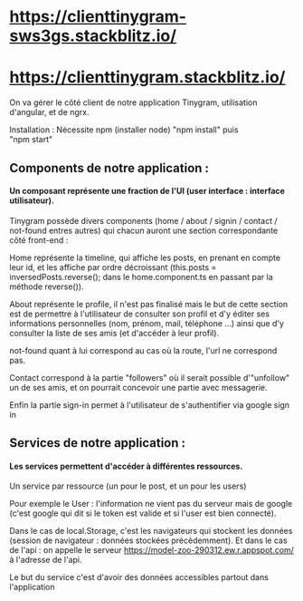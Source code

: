 # <a href="https://clienttinygram-sws3gs.stackblitz.io/">https://clienttinygram-sws3gs.stackblitz.io/</a>
# <a href="https://clienttinygram.stackblitz.io/">https://clienttinygram.stackblitz.io/</a>


On va gérer le côté client de notre application Tinygram, utilisation d'angular, et de ngrx. 

Installation : 
Nécessite npm (installer node)
"npm install" puis <br>
"npm start"



## Components de notre application : 

#### Un composant représente une fraction de l'UI (user interface : interface utilisateur). 

Tinygram possède divers components (home / about / signin / contact / not-found entres autres) qui chacun auront une section correspondante côté front-end : 

Home représente la timeline, qui affiche les posts, en prenant en compte leur id, et les affiche par ordre décroissant (this.posts = inversedPosts.reverse(); dans le home.component.ts en passant par la méthode reverse()). 


About représente le profile, il n'est pas finalisé mais le but de cette section est de permettre à l'utilisateur de consulter son profil et 
d'y éditer ses informations personnelles (nom, prénom, mail, téléphone ...) ainsi que d'y consulter la liste de ses amis (et d'accéder à leur profil). 

not-found quant à lui correspond au cas où la route, l'url ne correspond pas. 

Contact correspond à la partie "followers" où il serait possible d'"unfollow" un de ses amis, et on pourrait concevoir une partie avec messagerie. 

Enfin la partie sign-in permet à l'utilisateur de s'authentifier via google sign in 



## Services de notre application : 

#### Les services permettent d'accéder à différentes ressources. 

Un service par ressource (un pour le post, et un pour les users) 

Pour exemple le User : l'information ne vient pas du serveur mais de google (c'est google qui dit si le token est valide et si l'user est bien connecté). 

Dans le cas de local.Storage, c'est les navigateurs qui stockent les données (session de navigateur : données stockées précèdemment). 
Et dans le cas de l'api : on appelle le serveur  <a target="_blank" href="https://model-zoo-290312.ew.r.appspot.com/"> https://model-zoo-290312.ew.r.appspot.com/</a> à l'adresse de l'api. 

Le but du service c'est d'avoir des données accessibles partout dans l'application 




